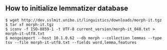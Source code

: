 ## How to initialize lemmatizer database

    $ wget http://dev.sslmit.unibo.it/linguistics/downloads/morph-it.tgz
    $ tar xf morph-it.tgz
    $ iconv -f ISO-8859-1 -t UTF-8 current_version/morph-it_048.txt > morph-it-utf8.txt
    $ mongoimport --host 10.1.0.62 --db morph --collection lemmas --type tsv --file morph-it-utf8.txt --fields word,lemma,features
